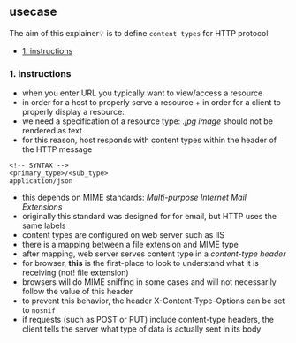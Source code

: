 ## usecase
The aim of this explainer💡 is to define `content types` for HTTP protocol

<!-- TOC -->

- [1. instructions](#1-instructions)

<!-- /TOC -->

### 1. instructions
* when you enter URL you typically want to view/access a resource
* in order for a host to properly serve a resource + in order for a client to properly display a resource:
* we need a specification of a resource type: *.jpg image* should not be rendered as text
* for this reason, host responds with content types within the header of the HTTP message

```
<!-- SYNTAX -->
<primary_type>/<sub_type>
application/json
```

* this depends on MIME standards: _Multi-purpose Internet Mail Extensions_
* originally this standard was designed for for email, but HTTP uses the same labels
* content types are configured on web server such as IIS
* there is a mapping between a file extension and MIME type 
* after mapping, web server serves content type in a *content-type header*
* for browser, **this** is the first-place to look to understand what it is receiving (not! file extension)
* browsers will do MIME sniffing in some cases and will not necessarily follow the value of this header
* to prevent this behavior, the header X-Content-Type-Options can be set to `nosnif`
* if requests (such as POST or PUT) include content-type headers, the client tells the server what type of data is actually sent in its body

